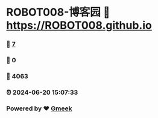 # ROBOT008-博客园 :link: https://ROBOT008.github.io 
### :page_facing_up: [7](https://ROBOT008.github.io/tag.html) 
### :speech_balloon: 0 
### :hibiscus: 4063 
### :alarm_clock: 2024-06-20 15:07:33 
### Powered by :heart: [Gmeek](https://github.com/Meekdai/Gmeek)
